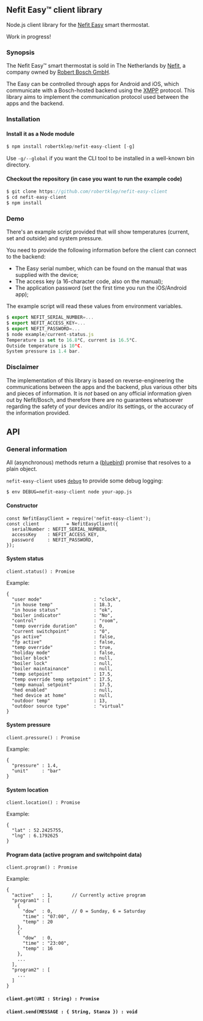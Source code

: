 ## Nefit Easy™ client library

Node.js client library for the [Nefit Easy](http://www.nefit.nl/consument/service/easy/easy) smart thermostat.

Work in progress!

### Synopsis

The Nefit Easy™ smart thermostat is sold in The Netherlands by [Nefit](http://www.welkombijnefit.nl/nl), a company owned by [Robert Bosch GmbH](http://www.bosch.com/).

The Easy can be controlled through apps for Android and iOS, which communicate with a Bosch-hosted backend using the [XMPP](https://en.wikipedia.org/wiki/XMPP) protocol. This library aims to implement the communication protocol used between the apps and the backend.

### Installation

#### Install it as a Node module

``` javascript
$ npm install robertklep/nefit-easy-client [-g]
```

Use `-g/--global` if you want the CLI tool to be installed in a well-known bin directory.

#### Checkout the repository (in case you want to run the example code)

``` javascript
$ git clone https://github.com/robertklep/nefit-easy-client
$ cd nefit-easy-client
$ npm install
```

### Demo

There's an example script provided that will show temperatures (current, set and outside) and system pressure.

You need to provide the following information before the client can connect to the backend:

* The Easy serial number, which can be found on the manual that was supplied with the device;
* The access key (a 16-character code, also on the manual);
* The application password (set the first time you run the iOS/Android app);

The example script will read these values from environment variables.

``` javascript
$ export NEFIT_SERIAL_NUMBER=...
$ export NEFIT_ACCESS_KEY=...
$ export NEFIT_PASSWORD=...
$ node example/current-status.js
Temperature is set to 16.8°C, current is 16.5°C.
Outside temperature is 10°C.
System pressure is 1.4 bar.
```

### Disclaimer

The implementation of this library is based on reverse-engineering the communications between the apps and the backend, plus various other bits and pieces of information. It is _not_ based on any official information given out by Nefit/Bosch, and therefore there are no guarantees whatsoever regarding the safety of your devices and/or its settings, or the accuracy of the information provided.

## API

### General information

All (asynchronous) methods return a ([bluebird](http://bluebirdjs.com/)) promise that resolves to a plain object.

`nefit-easy-client` uses [`debug`](https://github.com/visionmedia/debug) to provide some debug logging:

```
$ env DEBUG=nefit-easy-client node your-app.js
```

#### Constructor

```
const NefitEasyClient = require('nefit-easy-client');
const client          = NefitEasyClient({
  serialNumber : NEFIT_SERIAL_NUMBER,
  accessKey    : NEFIT_ACCESS_KEY,
  password     : NEFIT_PASSWORD,
});
```

#### System status

`client.status() : Promise`

Example:
```
{
  "user mode"                   : "clock",
  "in house temp"               : 18.3,
  "in house status"             : "ok",
  "boiler indicator"            : "No",
  "control"                     : "room",
  "temp override duration"      : 0,
  "current switchpoint"         : "0",
  "ps active"                   : false,
  "fp active"                   : false,
  "temp override"               : true,
  "holiday mode"                : false,
  "boiler block"                : null,
  "boiler lock"                 : null,
  "boiler maintainance"         : null,
  "temp setpoint"               : 17.5,
  "temp override temp setpoint" : 17.5,
  "temp manual setpoint"        : 17.5,
  "hed enabled"                 : null,
  "hed device at home"          : null,
  "outdoor temp"                : 13,
  "outdoor source type"         : "virtual"
}
```

#### System pressure

`client.pressure() : Promise`

Example:
```
{
  "pressure" : 1.4,
  "unit"     : "bar"
}
```

#### System location

`client.location() : Promise`

Example:
```
{
  "lat" : 52.2425755,
  "lng" : 6.1792625
}
```

#### Program data (active program and switchpoint data)

`client.program() : Promise`

Example:
```
{
  "active"   : 1,       // Currently active program
  "program1" : [
    {
      "dow"  : 0,       // 0 = Sunday, 6 = Saturday
      "time" : "07:00",
      "temp" : 20
    },
    {
      "dow"  : 0,
      "time" : "23:00",
      "temp" : 16
    },
    ...
  ],
  "program2" : [
    ...
  ]
}
```

#### `client.get(URI : String) : Promise`
#### `client.send(MESSAGE : { String, Stanza }) : void`
